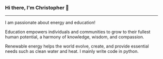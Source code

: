 ### Hi there, I'm Christopher 👋
<hr>
I am passionate about energy and education! 

Education empowers individuals and communities to grow to their fullest human potential, a harmony of knowledge, wisdom, and compassion. 

Renewable energy helps the world evolve, create, and provide essential needs such as clean water and heat. I mainly write code in python.  

<!--
Here is some of the stuff I enjoy doing. 

-->

<!--
**encodingintuition/encodingintuition** is a ✨ _special_ ✨ repository because its `README.md` (this file) appears on your GitHub profile.

Here are some ideas to get you started:

- 🔭 I’m currently working on ...
- 🌱 I’m currently learning ...
- 👯 I’m looking to collaborate on ...
- 🤔 I’m looking for help with ...
- 💬 Ask me about ...
- 📫 How to reach me: ...
- 😄 Pronouns: ...
- ⚡ Fun fact: ...
-->
